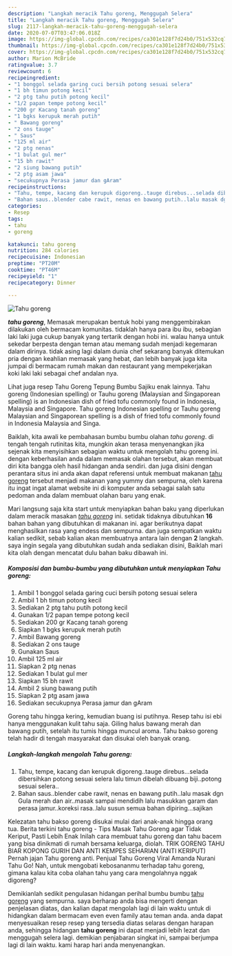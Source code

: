 ```yaml
---
description: "Langkah meracik Tahu goreng, Menggugah Selera"
title: "Langkah meracik Tahu goreng, Menggugah Selera"
slug: 2117-langkah-meracik-tahu-goreng-menggugah-selera
date: 2020-07-07T03:47:06.018Z
image: https://img-global.cpcdn.com/recipes/ca301e128f7d24b0/751x532cq70/tahu-goreng-foto-resep-utama.jpg
thumbnail: https://img-global.cpcdn.com/recipes/ca301e128f7d24b0/751x532cq70/tahu-goreng-foto-resep-utama.jpg
cover: https://img-global.cpcdn.com/recipes/ca301e128f7d24b0/751x532cq70/tahu-goreng-foto-resep-utama.jpg
author: Marion McBride
ratingvalue: 3.7
reviewcount: 6
recipeingredient:
- "1 bonggol selada garing cuci bersih potong sesuai selera"
- "1 bh timun potong kecil"
- "2 ptg tahu putih potong kecil"
- "1/2 papan tempe potong kecil"
- "200 gr Kacang tanah goreng"
- "1 bgks kerupuk merah putih"
- " Bawang goreng"
- "2 ons tauge"
- " Saus"
- "125 ml air"
- "2 ptg nenas"
- "1 bulat gul mer"
- "15 bh rawit"
- "2 siung bawang putih"
- "2 ptg asam jawa"
- "secukupnya Perasa jamur dan gAram"
recipeinstructions:
- "Tahu, tempe, kacang dan kerupuk digoreng..tauge direbus...selada dibersihkan potong sesuai selera lalu timun dibelah dibuang biji..potong sesuai selera.."
- "Bahan saus..blender cabe rawit, nenas en bawang putih..lalu masak dgn Gula merah dan air..masak sampai mendidih lalu masukkan garam dan perasa jamur..koreksi rasa..lalu susun semua bahan dipiring...sajikan"
categories:
- Resep
tags:
- tahu
- goreng

katakunci: tahu goreng 
nutrition: 284 calories
recipecuisine: Indonesian
preptime: "PT20M"
cooktime: "PT46M"
recipeyield: "1"
recipecategory: Dinner

---
```



![Tahu goreng](https://img-global.cpcdn.com/recipes/ca301e128f7d24b0/751x532cq70/tahu-goreng-foto-resep-utama.jpg)

<b><i>tahu goreng</i></b>, Memasak merupakan bentuk hobi yang menggembirakan dilakukan oleh bermacam komunitas. tidaklah hanya para ibu ibu, sebagian laki laki juga cukup banyak yang tertarik dengan hobi ini. walau hanya untuk sekedar berpesta dengan teman atau memang sudah menjadi kegemaran dalam dirinya. tidak asing lagi dalam dunia chef sekarang banyak ditemukan pria dengan keahlian memasak yang hebat, dan lebih banyak juga kita jumpai di bermacam rumah makan dan restaurant yang mempekerjakan koki laki laki sebagai chef andalan nya.

Lihat juga resep Tahu Goreng Tepung Bumbu Sajiku enak lainnya. Tahu goreng (Indonesian spelling) or Tauhu goreng (Malaysian and Singaporean spelling) is an Indonesian dish of fried tofu commonly found in Indonesia, Malaysia and Singapore. Tahu goreng Indonesian spelling or Tauhu goreng Malaysian and Singaporean spelling is a dish of fried tofu commonly found in Indonesia Malaysia and Singa.

Baiklah, kita awali ke pembahasan bumbu bumbu olahan <i>tahu goreng</i>. di tengah tengah rutinitas kita, mungkin akan terasa menyenangkan jika sejenak kita menyisihkan sebagian waktu untuk mengolah tahu goreng ini. dengan keberhasilan anda dalam memasak olahan tersebut, akan membuat diri kita bangga oleh hasil hidangan anda sendiri. dan juga disini dengan perantara situs ini anda akan dapat referensi untuk membuat makanan <u>tahu goreng</u> tersebut menjadi makanan yang yummy dan sempurna, oleh karena itu ingat ingat alamat website ini di komputer anda sebagai salah satu pedoman anda dalam membuat olahan baru yang enak.


Mari langsung saja kita start untuk menyiapkan bahan baku yang diperlukan dalam meracik masakan <u><i>tahu goreng</i></u> ini. setidak tidaknya dibutuhkan <b>16</b> bahan bahan yang dibutuhkan di makanan ini. agar berikutnya dapat menghasilkan rasa yang endess dan sempurna. dan juga sempatkan waktu kalian sedikit, sebab kalian akan membuatnya antara lain dengan <b>2</b> langkah. saya ingin segala yang dibutuhkan sudah anda sediakan disini, Baiklah mari kita olah dengan mencatat dulu bahan baku dibawah ini.

<!--inarticleads1-->

##### Komposisi dan bumbu-bumbu yang dibutuhkan untuk menyiapkan Tahu goreng:

1. Ambil 1 bonggol selada garing cuci bersih potong sesuai selera
1. Ambil 1 bh timun potong kecil
1. Sediakan 2 ptg tahu putih potong kecil
1. Gunakan 1/2 papan tempe potong kecil
1. Sediakan 200 gr Kacang tanah goreng
1. Siapkan 1 bgks kerupuk merah putih
1. Ambil  Bawang goreng
1. Sediakan 2 ons tauge
1. Gunakan  Saus
1. Ambil 125 ml air
1. Siapkan 2 ptg nenas
1. Sediakan 1 bulat gul mer
1. Siapkan 15 bh rawit
1. Ambil 2 siung bawang putih
1. Siapkan 2 ptg asam jawa
1. Sediakan secukupnya Perasa jamur dan gAram


Goreng tahu hingga kering, kemudian buang isi putihnya. Resep tahu isi ebi hanya menggunakan kulit tahu saja. Giling halus bawang merah dan bawang putih, setelah itu tumis hingga muncul aroma. Tahu bakso goreng telah hadir di tengah masyarakat dan disukai oleh banyak orang. 

<!--inarticleads2-->

##### Langkah-langkah mengolah Tahu goreng:

1. Tahu, tempe, kacang dan kerupuk digoreng..tauge direbus...selada dibersihkan potong sesuai selera lalu timun dibelah dibuang biji..potong sesuai selera..
1. Bahan saus..blender cabe rawit, nenas en bawang putih..lalu masak dgn Gula merah dan air..masak sampai mendidih lalu masukkan garam dan perasa jamur..koreksi rasa..lalu susun semua bahan dipiring...sajikan


Kelezatan tahu bakso goreng disukai mulai dari anak-anak hingga orang tua. Berita terkini tahu goreng - Tips Masak Tahu Goreng agar Tidak Keriput, Pasti Lebih Enak Inilah cara membuat tahu goreng dan tahu bacem yang bisa dinikmati di rumah bersama keluarga, diolah. TRIK GORENG TAHU BIAR KOPONG GURIH DAN ANTI KEMPES SEHARIAN (ANTI KERIPUT) Pernah jajan Tahu goreng anti. Penjual Tahu Goreng Viral Amanda Nurani Tahu Go! Nah, untuk mengobati kebosananmu terhadap tahu goreng, gimana kalau kita coba olahan tahu yang cara mengolahnya nggak digoreng? 

Demikianlah sedikit pengulasan hidangan perihal bumbu bumbu <u>tahu goreng</u> yang sempurna. saya berharap anda bisa mengerti dengan penjelasan diatas, dan kalian dapat mengolah lagi di lain waktu untuk di hidangkan dalam bermacam even even family atau teman anda. anda dapat menyesuaikan resep resep yang tersedia diatas selaras dengan harapan anda, sehingga hidangan <b>tahu goreng</b> ini dapat menjadi lebih lezat dan menggugah selera lagi. demikian penjabaran singkat ini, sampai berjumpa lagi di lain waktu. kami harap hari anda menyenangkan.
